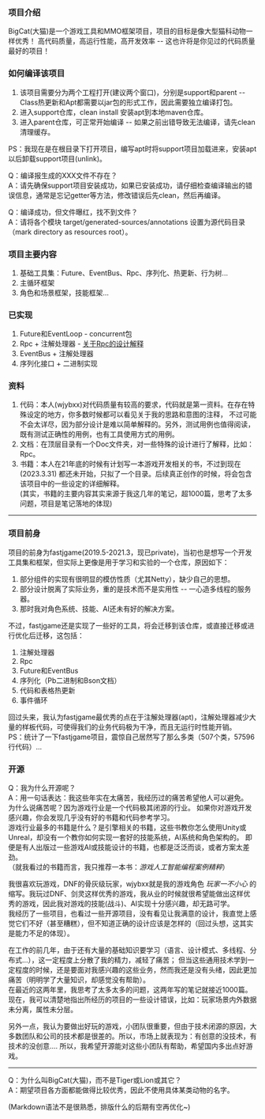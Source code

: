 ### 项目介绍

BigCat(大猫)是一个游戏工具和MMO框架项目，项目的目标是像大型猫科动物一样优秀！
高代码质量，高运行性能，高开发效率 -- 这也许将是你见过的代码质量最好的项目！

### 如何编译该项目

1. 该项目需要分为两个工程打开(建议两个窗口)，分别是support和parent -- Class热更新和Apt都需要以jar包的形式工作，因此需要独立编译打包。
2. 进入support仓库，clean install 安装apt到本地maven仓库。
3. 进入parent仓库，可正常开始编译 -- 如果之前出错导致无法编译，请先clean清理缓存。

PS：我现在是在根目录下打开项目，编写apt时将support项目加载进来，安装apt以后卸载support项目(unlink)。

Q：编译报生成的XXX文件不存在？  
A：请先确保support项目安装成功，如果已安装成功，请仔细检查编译输出的错误信息，通常是忘记getter等方法，修改错误后先clean，然后再编译。

Q：编译成功，但文件曝红，找不到文件？  
A：请将各个模块 target/generated-sources/annotations 设置为源代码目录（mark directory as resources root）。

### 项目主要内容

1. 基础工具集：Future、EventBus、Rpc、序列化、热更新、行为树...
2. 主循环框架
3. 角色和场景框架，技能框架...

### 已实现
1. Future和EventLoop - concurrent包
2. Rpc + 注解处理器 - [关于Rpc的设计解释](https://github.com/hl845740757/BigCat/doc/rpc.md)
3. EventBus + 注解处理器
4. 序列化接口 + 二进制实现

### 资料

1. 代码：本人(wjybxx)对代码质量有较高的要求，代码就是第一资料。在存在特殊设定的地方，你多数时候都可以看见关于我的思路和意图的注释，
   不过可能不会太详尽，因为部分设计是难以简单解释的。另外，测试用例也值得阅读，既有测试正确性的用例，也有工具使用方式的用例。
2. 文档：在顶层目录有一个Doc文件夹，对一些特殊的设计进行了解释，比如：Rpc。
3. 书籍：本人在21年底的时候有计划写一本游戏开发相关的书，不过到现在(2023.3.31)
   都还未开始，只拟了一个目录。后续真正创作的时候，将会包含该项目中的一些设定的详细解释。  
   (其实，书籍的主要内容其实来源于我这几年的笔记，超1000篇，思考了太多问题，项目是笔记落地的体现)

---
### 项目前身

项目的前身为fastjgame(2019.5-2021.3，现已private)，当初也是想写一个开发工具集和框架，但实际上更像是用于学习和实验的一个仓库，原因如下：

1. 部分组件的实现有很明显的模仿性质（尤其Netty），缺少自己的思想。
2. 部分设计脱离了实际业务，重的是技术而不是实用性 -- 一心造多线程的服务器。
3. 那时我对角色系统、技能、AI还未有好的解决方案。

不过，fastjgame还是实现了一些好的工具，将会迁移到该仓库，或直接迁移或进行优化后迁移，这包括：

1. 注解处理器
2. Rpc
3. Future和EventBus
4. 序列化（Pb二进制和Bson文档）
5. 代码和表格热更新
6. 事件循环

回过头来，我认为fastjgame最优秀的点在于注解处理器(apt)，注解处理器减少大量的样板代码，可使得我们的业务代码极为干净，而且无运行时性能开销。  
PS：统计了一下fastjgame项目，震惊自己居然写了那么多类（507个类，57596行代码）...

### 开源

Q：我为什么开源呢？  
A：用一句话表达：我这些年实在太痛苦，我经历过的痛苦希望他人可以避免。  
为什么说痛苦呢？因为游戏行业是一个代码极其闭源的行业。 如果你对游戏开发感兴趣，你会发现几乎没有好的书籍和代码参考学习。  
游戏行业最多的书籍是什么？是引擎相关的书籍，这些书教你怎么使用Unity或Unreal，却没有一个教你如何实现一套好的技能系统，AI系统和角色架构的。
即便是有人出版过一些游戏AI或技能设计的书籍，也都是泛泛而谈，或者方案太差劲。  
（就我看过的书籍而言，我只推荐一本书：*游戏人工智能编程案例精粹*）

我很喜欢玩游戏，DNF的骨灰级玩家，wjybxx就是我的游戏角色 *玩家一不小心*
的缩写。我玩过DNF、剑灵这样优秀的游戏，我从业的时候就很希望能做出这样优秀的游戏，因此我对游戏的技能(战斗)、AI实现十分感兴趣，却无路可学。  
我经历了一些项目，也看过一些开源项目，没有看见让我满意的设计，我直觉上感觉它们不好（甚至糟糕），但不知道正确的设计应该是怎样的（回过头想，这其实是能力不足的体现）。

在工作的前几年，由于还有大量的基础知识要学习（语言、设计模式、多线程、分布式...），这一定程度上分散了我的精力，减轻了痛苦；
但当这些通用技术学到一定程度的时候，还是要面对我感兴趣的这些业务，然而我还是没有头绪，因此更加痛苦（明明学了大量知识，却感觉没有帮助）。  
在最近的这两年里，我思考了太多太多的问题，这两年写的笔记就接近1000篇。现在，我可以清楚地指出所经历的项目的一些设计错误，比如：玩家场景内外数据未分离，属性未分层。

另外一点，我认为要做出好玩的游戏，小团队很重要，但由于技术闭源的原因，大多数团队和公司的技术都是很差的。所以，市场上就表现为：有创意的没技术，有技术的没创意....
所以，我希望开源能对这些小团队有帮助，希望国内多出点好游戏。

---
Q：为什么叫BigCat(大猫)，而不是Tiger或Lion或其它？  
A：期望项目各方面都能做得比较优秀，因此不使用具体某类动物的名字。  

(Markdown语法不是很熟悉，排版什么的后期有空再优化~)
